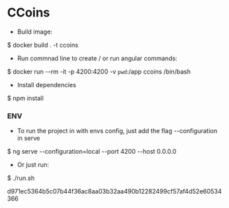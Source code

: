 # CCoins

* Build image:

$ docker build . -t ccoins

* Run commnad line to create / or run angular commands:

$ docker run --rm -it -p 4200:4200 -v `pwd`:/app ccoins /bin/bash

* Install dependencies

$ npm install

### ENV ###

* To run the project in with envs config, just add the flag --configuration in serve

$ ng serve --configuration=local --port 4200 --host 0.0.0.0

* Or just run:

$ ./run.sh

d971ec5364b5c07b44f36ac8aa03b32aa490b12282499cf57af4d52e60534366
